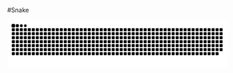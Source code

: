 #Snake 

![](https://raw.githubusercontent.com/rk-vashista/snake/output/github-contribution-grid-snake-dark.svg)
